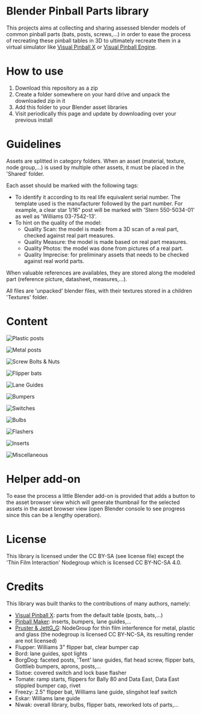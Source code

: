 # Blender Pinball Parts library

This projects aims at collecting and sharing assessed blender models of common pinball parts (bats, posts, screws,...) in order to ease the process of recreating these pinball tables in 3D to ultimately recreate them in a virtual simulator like [Visual Pinball X](https://github.com/vpinball/vpinball) or [Visual Pinball Engine](https://github.com/freezy/VisualPinball.Engine).


# How to use

1. Download this repository as a zip
2. Create a folder somewhere on your hard drive and unpack the downloaded zip in it
3. Add this folder to your Blender asset libraries
4. Visit periodically this page and update by downloading over your previous install


# Guidelines

Assets are splitted in category folders. When an asset (material, texture, node group,...) is used by multiple other assets, it must be placed in the 'Shared' folder.

Each asset should be marked with the following tags:
- To identify it according to its real life equivalent serial number. The template used is the manufacturer followed by the part number. For example, a clear star 1/16" post will be marked with 'Stern 550-5034-01' as well as 'Williams 03-7542-13'.
- To hint on the quality of the model:
   - Quality Scan: the model is made from a 3D scan of a real part, checked against real part measures.
   - Quality Measure: the model is made based on real part measures.
   - Quality Photos: the model was done from pictures of a real part.
   - Quality Imprecise: for preliminary assets that needs to be checked against real world parts.

When valuable references are availables, they are stored along the modeled part (reference picture, datasheet, measures,...).

All files are 'unpacked' blender files, with their textures stored in a children 'Textures' folder.


# Content

![Plastic posts](Posts/Plastic%20Posts.webp)

![Metal posts](Posts/Metal%20Posts.webp)

![Screw Bolts & Nuts](Screws/Screws.webp)

![Flipper bats](Flipper/Flipper%20Bats.webp)

![Lane Guides](Lane%20Guides/Guides.webp)

![Bumpers](Bumpers/Bumpers.webp)

![Switches](Switches/Switches.webp)

![Bulbs](Bulbs/Bulbs.webp)

![Flashers](Bulbs/Flashers.webp)

![Inserts](Inserts/Inserts.webp)

![Miscellaneous](Miscellaneous/Miscellaneous.webp)


# Helper add-on

To ease the process a little Blender add-on is provided that adds a button to the asset browser view which will generate thumbnail for the selected assets in the asset browser view (open Blender console to see progress since this can be a lengthy operation).


# License

This library is licensed under the CC BY-SA (see license file) except the 'Thin Film Interaction' Nodegroup which is licensed CC BY-NC-SA 4.0.


# Credits

This library was built thanks to the contributions of many authors, namely:
- [Visual Pinball X](https://github.com/vpinball/vpinball): parts from the default table (posts, bats,...)
- [Pinball Maker](https://pinballmakers.com/wiki/index.php?title=Files_Section): inserts, bumpers, lane guides,...
- [Pruster & JettG_G](https://blenderartists.org/t/gpu-compatible-thin-film-interference-v2-1-glass-within-glass-absorption/699459): NodeGroup for thin film interference for metal, plastic and glass (the nodegroup is licensed CC BY-NC-SA, its resulting render are not licensed)
- Flupper: Williams 3" flipper bat, clear bumper cap
- Bord: lane guides, spot lights
- BorgDog: faceted posts, 'Tent' lane guides, flat head screw, flipper bats, Gottlieb bumpers, aprons, posts,...
- Sixtoe: covered switch and lock base flasher
- Tomate: ramp starts, flippers for Bally 80 and Data East, Data East stippled bumper cap, rivet
- Freezy: 2.5" flipper bat, Williams lane guide, slingshot leaf switch
- Eskar: Williams lane guide
- Niwak: overall library, bulbs, flipper bats, reworked lots of parts,...

